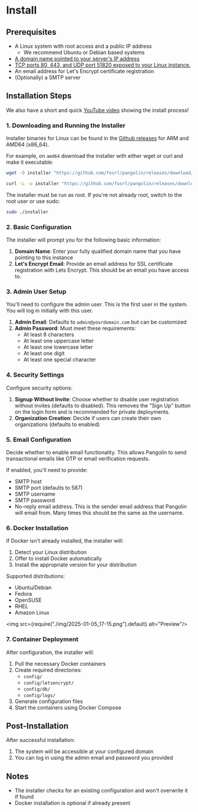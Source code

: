 # Install

## Prerequisites

- A Linux system with root access and a public IP address
  - We recommend Ubuntu or Debian based systems
- [A domain name pointed to your server's IP address](./04-dns-networking.md)
- [TCP ports 80, 443, and UDP port 51820 exposed to your Linux instance.](./04-dns-networking.md)
- An email address for Let's Encrypt certificate registration
- (Optionally) a SMTP server

## Installation Steps

We also have a short and quick [YouTube video](https://youtu.be/W0uVLjTyAn8) showing the install process!

### 1. Downloading and Running the Installer

Installer binaries for Linux can be found in the [Github releases](https://github.com/fosrl/pangolin/releases) for ARM and AMD64 (x86_64).

For example, on `amd64` download the installer with either wget or curl and make it executable:

```bash
wget -O installer "https://github.com/fosrl/pangolin/releases/download/1.0.0-beta.3/installer_linux_amd64" && chmod +x ./installer
```

```bash
curl -L -o installer "https://github.com/fosrl/pangolin/releases/download/1.0.0-beta.3/installer_linux_amd64" && chmod +x ./installer
```

The installer must be run as root. If you're not already root, switch to the root user or use sudo:

```bash
sudo ./installer
```

### 2. Basic Configuration

The installer will prompt you for the following basic information:

1. **Domain Name**: Enter your fully qualified domain name that you have pointing to this instance
2. **Let's Encrypt Email**: Provide an email address for SSL certificate registration with Lets Encrypt. This should be an email you have access to.

### 3. Admin User Setup

You'll need to configure the admin user. This is the first user in the system. You will log in initially with this user.

1. **Admin Email**: Defaults to `admin@yourdomain.com` but can be customized
2. **Admin Password**: Must meet these requirements:
   - At least 8 characters
   - At least one uppercase letter
   - At least one lowercase letter
   - At least one digit
   - At least one special character

### 4. Security Settings

Configure security options:

1. **Signup Without Invite**: Choose whether to disable user registration without invites (defaults to disabled). This removes the "Sign Up" button on the login form and is recommended for private deployments.
2. **Organization Creation**: Decide if users can create their own organizations (defaults to enabled)

### 5. Email Configuration

Decide whether to enable email functionality. This allows Pangolin to send transactional emails like OTP or email verification requests.

If enabled, you'll need to provide:
- SMTP host
- SMTP port (defaults to 587)
- SMTP username
- SMTP password
- No-reply email address. This is the sender email address that Pangolin will email from. Many times this should be the same as the username.

### 6. Docker Installation

If Docker isn't already installed, the installer will:

1. Detect your Linux distribution
2. Offer to install Docker automatically
3. Install the appropriate version for your distribution

Supported distributions:
- Ubuntu/Debian
- Fedora
- OpenSUSE
- RHEL
- Amazon Linux

<img src={require("./img/2025-01-05_17-15.png").default} alt="Preview"/>

### 7. Container Deployment

After configuration, the installer will:

1. Pull the necessary Docker containers
2. Create required directories:
   - `config/`
   - `config/letsencrypt/`
   - `config/db/`
   - `config/logs/`
3. Generate configuration files
4. Start the containers using Docker Compose

## Post-Installation

After successful installation:

1. The system will be accessible at your configured domain
2. You can log in using the admin email and password you provided

## Notes

- The installer checks for an existing configuration and won't overwrite it if found
- Docker installation is optional if already present
<!-- - You can pull the latest and rerun the install script to update the containers! -->
